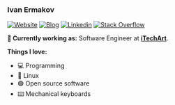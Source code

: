 ### Ivan Ermakov

[![Website](https://img.shields.io/badge/Website-222222?link=https://ivnj.org)](https://ivnj.org)
[![Blog](https://img.shields.io/badge/Blog-222222?link=https://blog.ivnj.org)](https://blog.ivnj.org)
[![Linkedin](https://img.shields.io/badge/-LinkedIn-222222?style=flat-square&logo=Linkedin&logoColor=white&link=https://www.linkedin.com/in/ivanjermakov/)](https://www.linkedin.com/in/ivanjermakov/)
[![Stack Overflow](https://img.shields.io/badge/-Stack%20Overflow-222222?style=flat-square&logo=stack-overflow&logoColor=white&link=https://stackoverflow.com/users/8662097/ivanjermakov)](https://stackoverflow.com/users/8662097/ivanjermakov)

**💼 Currently working as:** Software Engineer at <a href="https://itechart.com/"><b>iTechArt</b></a>.

**Things I love:** 
 - 💻 Programming
 - 🐧 Linux
 - 🟢 Open source software
 - ⌨️ Mechanical keyboards

